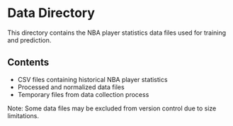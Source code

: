 # Data Directory

This directory contains the NBA player statistics data files used for training and prediction.

## Contents
- CSV files containing historical NBA player statistics
- Processed and normalized data files
- Temporary files from data collection process

Note: Some data files may be excluded from version control due to size limitations.
